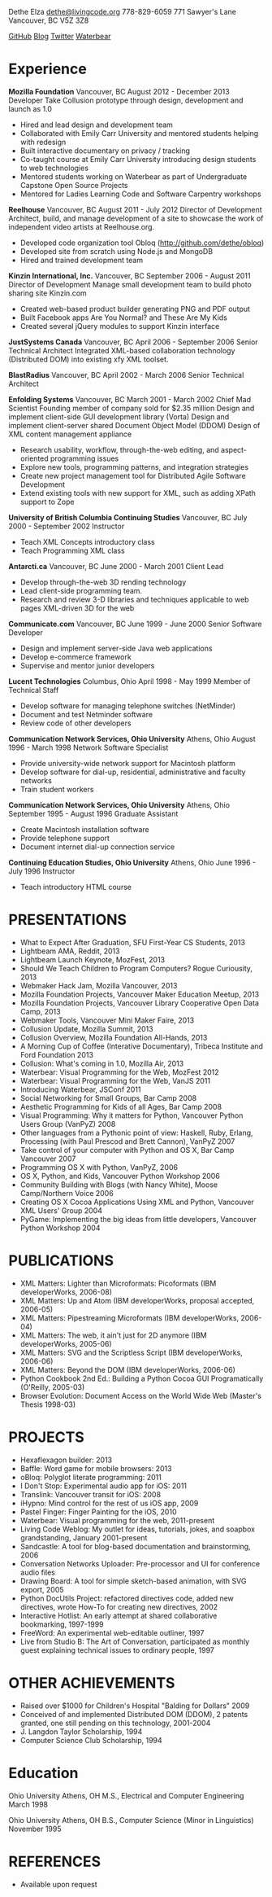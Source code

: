 Dethe Elza
dethe@livingcode.org
778-829-6059
771 Sawyer's Lane
Vancouver, BC  V5Z 3Z8

[GitHub](https://github.com/dethe/)
[Blog](http://livingcode.org/)
[Twitter](https://twitter.com/dethe)
[Waterbear](http://waterbearlang.com/)

Experience
==========

__Mozilla Foundation__
Vancouver, BC
August 2012 - December 2013
Developer
Take Collusion prototype through design, development and launch as 1.0

* Hired and lead design and development team
* Collaborated with Emily Carr University and mentored students helping with redesign
* Built interactive documentary on privacy / tracking
* Co-taught course at Emily Carr University introducing design students to web technologies
* Mentored students working on Waterbear as part of Undergraduate Capstone Open Source Projects
* Mentored for Ladies Learning Code and Software Carpentry workshops

__Reelhouse__
Vancouver, BC
August 2011 - July 2012
Director of Development
Architect, build, and manage development of a site to showcase the work of independent video artists at Reelhouse.org.

* Developed code organization tool Obloq (http://github.com/dethe/obloq)
* Developed site from scratch using Node.js and MongoDB
* Hired and trained development team

__Kinzin International, Inc.__
Vancouver, BC
September 2006 - August 2011
Director of Development
Manage small development team to build photo sharing site Kinzin.com

* Created web-based product builder generating PNG and PDF output
* Built Facebook apps Are You Normal? and These Are My Kids
* Created several jQuery modules to support Kinzin interface

__JustSystems Canada__
Vancouver, BC
April 2006 - September 2006
Senior Technical Architect
Integrated  XML-based collaboration technology (Distributed DOM) into existing xfy XML toolset.

__BlastRadius__
Vancouver, BC
April 2002 - March 2006
Senior Technical Architect

__Enfolding Systems__
Vancouver, BC
March 2001 - March 2002
Chief Mad Scientist
Founding member of company sold for $2.35 million
Design and implement client-side GUI development library (Vorta)
Design and implement client-server shared Document Object Model (DDOM)
Design of XML content management appliance

* Research usability, workflow, through-the-web editing, and aspect-oriented programming issues
* Explore new tools, programming patterns, and integration strategies
* Create new project management tool for Distributed Agile Software Development
* Extend existing tools with new support for XML, such as adding XPath support to Zope
 
__University of British Columbia Continuing Studies__
Vancouver, BC
July 2000 - September 2002
Instructor

* Teach XML Concepts introductory class
* Teach Programming XML class
 
__Antarcti.ca__
Vancouver, BC
June 2000 - March 2001
Client Lead

* Develop through-the-web 3D rending technology
* Lead client-side programming team.
* Research and review 3-D libraries and techniques applicable to web pages XML-driven 3D for the web
 
__Communicate.com__
Vancouver, BC
June 1999 - June 2000
Senior Software Developer

* Design and implement server-side Java web applications
* Develop e-commerce framework
* Supervise and mentor junior developers
 
__Lucent Technologies__
Columbus, Ohio
April 1998 - May 1999
Member of Technical Staff

* Develop software for managing telephone switches (NetMinder)
* Document and test Netminder software
* Review code of other developers
 
__Communication Network Services, Ohio University__
Athens, Ohio
August 1996 - March 1998
Network Software Specialist

* Provide university-wide network support for Macintosh platform
* Develop software for dial-up, residential, administrative and faculty networks
* Train student workers
 
__Communication Network Services, Ohio University__
Athens, Ohio
September 1995 - August 1996
Graduate Assistant

* Create Macintosh installation software
* Provide telephone support
* Document internet dial-up connection service

__Continuing Education Studies, Ohio University__
Athens, Ohio
June 1996 - July 1996
Instructor

* Teach introductory HTML course
 

PRESENTATIONS
==================

* What to Expect After Graduation, SFU First-Year CS Students, 2013
* Lightbeam AMA, Reddit, 2013
* Lightbeam Launch Keynote, MozFest, 2013
* Should We Teach Children to Program Computers? Rogue Curiousity, 2013
* Webmaker Hack Jam, Mozilla Vancouver, 2013
* Mozilla Foundation Projects, Vancouver Maker Education Meetup, 2013
* Mozilla Foundation Projects, Vancouver Library Cooperative Open Data Camp, 2013
* Webmaker Tools, Vancouver Mini Maker Faire, 2013
* Collusion Update, Mozilla Summit, 2013
* Collusion Overview, Mozilla Foundation All-Hands, 2013
* A Morning Cup of Coffee (Interative Documentary), Tribeca Institute and Ford Foundation 2013
* Collusion: What's coming in 1.0, Mozilla Air, 2013
* Waterbear: Visual Programming for the Web, MozFest 2012
* Waterbear: Visual Programming for the Web, VanJS 2011
* Introducing Waterbear, JSConf 2011
* Social Networking for Small Groups, Bar Camp 2008
* Aesthetic Programming for Kids of all Ages, Bar Camp 2008
* Visual Programming: Why it matters for Python, Vancouver Python Users Group (VanPyZ) 2008
* Other languages from a Pythonic point of view: Haskell, Ruby, Erlang, Processing (with Paul Prescod and Brett Cannon), VanPyZ 2007
* Take control of your computer with Python and OS X, Bar Camp Vancouver 2007
* Programming OS X with Python, VanPyZ, 2006
* OS X, Python, and Kids, Vancouver Python Workshop 2006
* Community Building with Blogs (with Nancy White), Moose Camp/Northern Voice 2006
* Creating OS X Cocoa Applications Using XML and Python, Vancouver XML Users' Group 2004
* PyGame: Implementing the big ideas from little developers, Vancouver Python Workshop 2004

PUBLICATIONS
============

* XML Matters: Lighter than Microformats: Picoformats (IBM developerWorks, 2006-08)
* XML Matters: Up and Atom (IBM developerWorks, proposal accepted, 2006-05)
* XML Matters: Pipestreaming Microformats (IBM developerWorks, 2006-04)
* XML Matters: The web, it ain't just for 2D anymore (IBM developerWorks, 2005-06)
* XML Matters: SVG and the Scriptless Script (IBM developerWorks, 2006-06)
* XML Matters: Beyond the DOM (IBM developerWorks, 2006-06)
* Python Cookbook 2nd Ed.: Building a Python Cocoa GUI Programatically (O'Reilly, 2005-03)
* Browser Evolution: Document Access on the World Wide Web (Master's Thesis 1998-03)

PROJECTS
========

* Hexaflexagon builder: 2013
* Baffle: Word game for mobile browsers: 2013
* oBloq: Polyglot literate programming: 2011
* I Don't Stop: Experimental audio app for iOS: 2011
* Translink: Vancouver transit for iOS: 2008
* iHypno: Mind control for the rest of us iOS app, 2009
* Pastel Finger: Finger Painting for the iOS, 2010
* Waterbear: Visual programming for the web, 2011-present
* Living Code Weblog: My outlet for ideas, tutorials, jokes, and soapbox grandstanding, January 2001-present
* Sandcastle: A tool for blog-based documentation and brainstorming, 2006
* Conversation Networks Uploader: Pre-processor and UI for conference audio files
* Drawing Board: A tool for simple sketch-based animation, with SVG export, 2005
* Python DocUtils Project: refactored directives code, added new directives, wrote How-To for creating new directives, 2002
* Interactive Hotlist: An early attempt at shared collaborative bookmarking, 1997-1999
* FreeWord: An experimental web-editable outliner, 1997
* Live from Studio B: The Art of Conversation, participated as monthly guest explaining technical issues to ordinary people, 1997

OTHER ACHIEVEMENTS
==================

* Raised over $1000 for Children's Hospital "Balding for Dollars" 2009
* Conceived of and implemented Distributed DOM (DDOM), 2 patents granted, one still pending on this technology, 2001-2004
* J. Langdon Taylor Scholarship, 1994
* Computer Science Club Scholarship, 1994

Education
=========

Ohio University
Athens, OH
M.S., Electrical and Computer Engineering
March 1998

Ohio University
Athens, OH
B.S., Computer Science (Minor in Linguistics)
November 1995

REFERENCES
==========

* Available upon request
